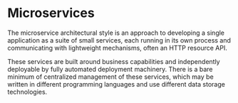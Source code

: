# Microservices

The microservice architectural style is an approach to developing a single application as a suite of small services, each running in its own process and communicating with lightweight mechanisms, often an HTTP resource API.

These services are built around business capabilities and independently deployable by fully automated deployment machinery. There is a bare minimum of centralized management of these services, which may be written in different programming languages and use different data storage technologies.
